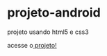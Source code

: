 # projeto-android
projeto usando html5 e css3

acesse o<a href="https://emersontecn.github.io/projeto-android/"> projeto!</a>
